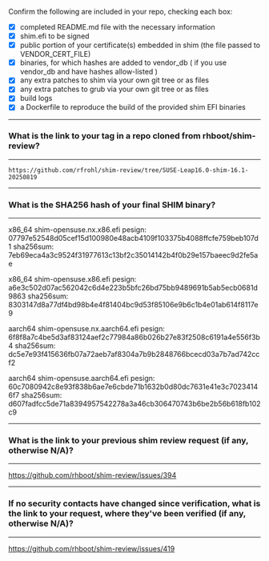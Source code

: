 Confirm the following are included in your repo, checking each box:

 - [x] completed README.md file with the necessary information
 - [x] shim.efi to be signed
 - [x] public portion of your certificate(s) embedded in shim (the file passed to VENDOR_CERT_FILE)
 - [x] binaries, for which hashes are added to vendor_db ( if you use vendor_db and have hashes allow-listed )
 - [x] any extra patches to shim via your own git tree or as files
 - [x] any extra patches to grub via your own git tree or as files
 - [x] build logs
 - [x] a Dockerfile to reproduce the build of the provided shim EFI binaries

*******************************************************************************
### What is the link to your tag in a repo cloned from rhboot/shim-review?
*******************************************************************************
`https://github.com/rfrohl/shim-review/tree/SUSE-Leap16.0-shim-16.1-20250819`

*******************************************************************************
### What is the SHA256 hash of your final SHIM binary?
*******************************************************************************
x86_64 shim-opensuse.nx.x86.efi
pesign: 07797e52548d05cef15d100980e48acb4109f103375b4088ffcfe759beb107d1
sha256sum: 7eb69eca4a3c9524f31977613c13bf2c35014142b4f0b29e157baeec9d2fe5ae

x86_64 shim-opensuse.x86.efi
pesign: a6e3c502d07ac562042c6d4e223b5bfc26bd75bb9489691b5ab5ecb0681d9863
sha256sum: 8303147d8a77df4bd98b4e4f81404bc9d53f85106e9b6c1b4e01ab614f8117e9

aarch64 shim-opensuse.nx.aarch64.efi
pesign: 6f8f8a7c4be5d3af83124aef2c77984a86b026b27e83f2508c6191a4e556f3b4
sha256sum: dc5e7e93f415636fb07a72aeb7af8304a7b9b2848766bcecd03a7b7ad742ccf2

aarch64 shim-opensuse.aarch64.efi
pesign: 60c7080942c8e93f838b6ae7e6cbde71b1632b0d80dc7631e41e3c70234146f7
sha256sum: d607fadfcc5de71a8394957542278a3a46cb306470743b6be2b56b618fb102c9

*******************************************************************************
### What is the link to your previous shim review request (if any, otherwise N/A)?
*******************************************************************************
https://github.com/rhboot/shim-review/issues/394

*******************************************************************************
### If no security contacts have changed since verification, what is the link to your request, where they've been verified (if any, otherwise N/A)?
*******************************************************************************
https://github.com/rhboot/shim-review/issues/419
